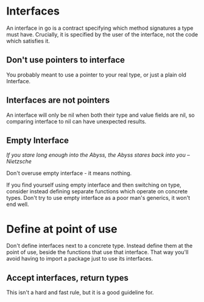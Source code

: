 # Interfaces

An interface in go is a contract specifying which method signatures a type must have. Crucially, it is specified by the user of the interface, not the code which satisfies it.

## Don't use pointers to interface

You probably meant to use a pointer to your real type, or just a plain old Interface. 

## Interfaces are not pointers

An interface will only be nil when both their type and value fields are nil, so comparing interface to nil can have unexpected results.

## Empty Interface

_If you stare long enough into the Abyss, the Abyss stares back into you – Nietzsche_

Don't overuse empty interface - it means nothing.

If you find yourself using empty interface and then switching on type, consider instead defining separate functions which operate on concrete types. Don't try to use empty interface as a poor man's generics, it won't end well.

# Define at point of use

Don't define interfaces next to a concrete type. Instead define them at the point of use, beside the functions that use that interface. That way you'll avoid having to import a package just to use its interfaces.

## Accept interfaces, return types

This isn't a hard and fast rule, but it is a good guideline for.

